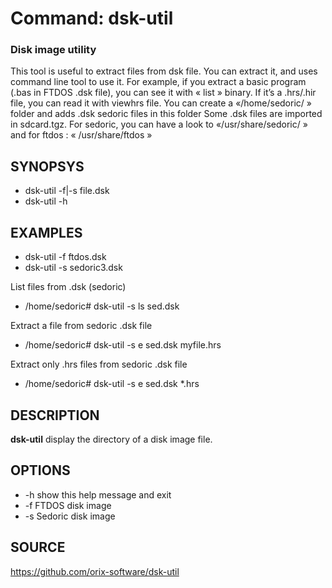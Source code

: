 # Command: dsk-util

### Disk image utility

This tool is useful to extract files from dsk file. You can extract it, and uses command line tool to use it. For
example, if you extract a basic program (.bas in FTDOS .dsk file), you can see it with « list » binary. If it’s
a .hrs/.hir file, you can read it with viewhrs file.
You can create a «/home/sedoric/ » folder and adds .dsk sedoric files in this folder
Some .dsk files are imported in sdcard.tgz. For sedoric, you can have a look to «/usr/share/sedoric/ » and for
ftdos : « /usr/share/ftdos »

## SYNOPSYS
+ dsk-util -f|-s file.dsk
+ dsk-util -h

## EXAMPLES
+ dsk-util -f ftdos.dsk
+ dsk-util -s sedoric3.dsk

List files from .dsk (sedoric)
+ /home/sedoric# dsk-util -s ls sed.dsk

Extract a file from sedoric .dsk file
+ /home/sedoric# dsk-util -s e sed.dsk myfile.hrs

Extract only .hrs files from sedoric .dsk file
+ /home/sedoric# dsk-util -s e sed.dsk *.hrs

## DESCRIPTION
**dsk-util** display the directory of a disk image file.

## OPTIONS
*  -h
                show this help message and exit
*  -f
                FTDOS disk image
*  -s
                Sedoric disk image

## SOURCE
https://github.com/orix-software/dsk-util

